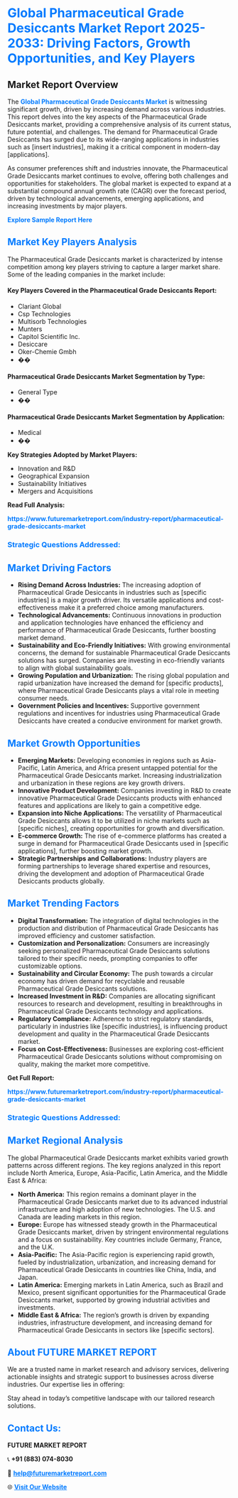 <h1 style="color: #007BFF;">Global Pharmaceutical Grade Desiccants Market Report 2025-2033: Driving Factors, Growth Opportunities, and Key Players</h1>

<section id="overview">
<h2>Market Report Overview</h2>
<p>The <a href="https://www.futuremarketreport.com/industry-report/pharmaceutical-grade-desiccants-market" style="color: #007BFF; text-decoration: none;"><strong>Global Pharmaceutical Grade Desiccants Market</strong></a> is witnessing significant growth, driven by increasing demand across various industries. This report delves into the key aspects of the Pharmaceutical Grade Desiccants market, providing a comprehensive analysis of its current status, future potential, and challenges. The demand for Pharmaceutical Grade Desiccants has surged due to its wide-ranging applications in industries such as [insert industries], making it a critical component in modern-day [applications].</p>
<p>As consumer preferences shift and industries innovate, the Pharmaceutical Grade Desiccants market continues to evolve, offering both challenges and opportunities for stakeholders. The global market is expected to expand at a substantial compound annual growth rate (CAGR) over the forecast period, driven by technological advancements, emerging applications, and increasing investments by major players.</p>
</section>

<section id="overview">
<p><a href="https://www.futuremarketreport.com/request-sample/reportId=113691" style="color: #007BFF; text-decoration: none;"><strong>Explore Sample Report Here</strong></a></p>
</section>

<section id="key-players">
<h2 style="color: #007BFF;">Market Key Players Analysis</h2>
<p>The Pharmaceutical Grade Desiccants market is characterized by intense competition among key players striving to capture a larger market share. Some of the leading companies in the market include:</p>
<h4>Key Players Covered in the Pharmaceutical Grade Desiccants Report:</h4>
<ul><li>Clariant Global</li><li>Csp Technologies</li><li>Multisorb Technologies</li><li>Munters</li><li>Capitol Scientific Inc.</li><li>Desiccare</li><li>Oker-Chemie Gmbh</li><li>��</li></ul>
<h4>Pharmaceutical Grade Desiccants Market Segmentation by Type:</h4>
<ul><li>General Type</li><li>��</li></ul>

<h4>Pharmaceutical Grade Desiccants Market Segmentation by Application:</h4>
<ul><li>Medical</li><li>��</li></ul>
<p><strong>Key Strategies Adopted by Market Players:</strong></p>
<ul>
<li>Innovation and R&D</li>
<li>Geographical Expansion</li>
<li>Sustainability Initiatives</li>
<li>Mergers and Acquisitions</li>
</ul>
</section>

<section>
<p><strong>Read Full Analysis: </strong></p><a href="https://www.futuremarketreport.com/industry-report/pharmaceutical-grade-desiccants-market" style="color: #007BFF; text-decoration: none;"><strong>https://www.futuremarketreport.com/industry-report/pharmaceutical-grade-desiccants-market</strong></a>
<h3 style="color: #007BFF;">Strategic Questions Addressed:</h3>
</section>

<section id="driving-factors">
<h2 style="color: #007BFF;">Market Driving Factors</h2>
<ul>
<li><strong>Rising Demand Across Industries:</strong> The increasing adoption of Pharmaceutical Grade Desiccants in industries such as [specific industries] is a major growth driver. Its versatile applications and cost-effectiveness make it a preferred choice among manufacturers.</li>
<li><strong>Technological Advancements:</strong> Continuous innovations in production and application technologies have enhanced the efficiency and performance of Pharmaceutical Grade Desiccants, further boosting market demand.</li>
<li><strong>Sustainability and Eco-Friendly Initiatives:</strong> With growing environmental concerns, the demand for sustainable Pharmaceutical Grade Desiccants solutions has surged. Companies are investing in eco-friendly variants to align with global sustainability goals.</li>
<li><strong>Growing Population and Urbanization:</strong> The rising global population and rapid urbanization have increased the demand for [specific products], where Pharmaceutical Grade Desiccants plays a vital role in meeting consumer needs.</li>
<li><strong>Government Policies and Incentives:</strong> Supportive government regulations and incentives for industries using Pharmaceutical Grade Desiccants have created a conducive environment for market growth.</li>
</ul>
</section>

<section id="growth-opportunities">
<h2 style="color: #007BFF;">Market Growth Opportunities</h2>
<ul>
<li><strong>Emerging Markets:</strong> Developing economies in regions such as Asia-Pacific, Latin America, and Africa present untapped potential for the Pharmaceutical Grade Desiccants market. Increasing industrialization and urbanization in these regions are key growth drivers.</li>
<li><strong>Innovative Product Development:</strong> Companies investing in R&D to create innovative Pharmaceutical Grade Desiccants products with enhanced features and applications are likely to gain a competitive edge.</li>
<li><strong>Expansion into Niche Applications:</strong> The versatility of Pharmaceutical Grade Desiccants allows it to be utilized in niche markets such as [specific niches], creating opportunities for growth and diversification.</li>
<li><strong>E-commerce Growth:</strong> The rise of e-commerce platforms has created a surge in demand for Pharmaceutical Grade Desiccants used in [specific applications], further boosting market growth.</li>
<li><strong>Strategic Partnerships and Collaborations:</strong> Industry players are forming partnerships to leverage shared expertise and resources, driving the development and adoption of Pharmaceutical Grade Desiccants products globally.</li>
</ul>
</section>

<section id="trending-factors">
<h2 style="color: #007BFF;">Market Trending Factors</h2>
<ul>
<li><strong>Digital Transformation:</strong> The integration of digital technologies in the production and distribution of Pharmaceutical Grade Desiccants has improved efficiency and customer satisfaction.</li>
<li><strong>Customization and Personalization:</strong> Consumers are increasingly seeking personalized Pharmaceutical Grade Desiccants solutions tailored to their specific needs, prompting companies to offer customizable options.</li>
<li><strong>Sustainability and Circular Economy:</strong> The push towards a circular economy has driven demand for recyclable and reusable Pharmaceutical Grade Desiccants solutions.</li>
<li><strong>Increased Investment in R&D:</strong> Companies are allocating significant resources to research and development, resulting in breakthroughs in Pharmaceutical Grade Desiccants technology and applications.</li>
<li><strong>Regulatory Compliance:</strong> Adherence to strict regulatory standards, particularly in industries like [specific industries], is influencing product development and quality in the Pharmaceutical Grade Desiccants market.</li>
<li><strong>Focus on Cost-Effectiveness:</strong> Businesses are exploring cost-efficient Pharmaceutical Grade Desiccants solutions without compromising on quality, making the market more competitive.</li>
</ul>
</section>

<section>
<p><strong>Get Full Report: </strong></p><a href="https://www.futuremarketreport.com/industry-report/pharmaceutical-grade-desiccants-market" style="color: #007BFF; text-decoration: none;"><strong>https://www.futuremarketreport.com/industry-report/pharmaceutical-grade-desiccants-market</strong></a>
<h3 style="color: #007BFF;">Strategic Questions Addressed:</h3>
</section>


<section id="regional-analysis">
<h2 style="color: #007BFF;">Market Regional Analysis</h2>
<p>The global Pharmaceutical Grade Desiccants market exhibits varied growth patterns across different regions. The key regions analyzed in this report include North America, Europe, Asia-Pacific, Latin America, and the Middle East & Africa:</p>
<ul>
<li><strong>North America:</strong> This region remains a dominant player in the Pharmaceutical Grade Desiccants market due to its advanced industrial infrastructure and high adoption of new technologies. The U.S. and Canada are leading markets in this region.</li>
<li><strong>Europe:</strong> Europe has witnessed steady growth in the Pharmaceutical Grade Desiccants market, driven by stringent environmental regulations and a focus on sustainability. Key countries include Germany, France, and the U.K.</li>
<li><strong>Asia-Pacific:</strong> The Asia-Pacific region is experiencing rapid growth, fueled by industrialization, urbanization, and increasing demand for Pharmaceutical Grade Desiccants in countries like China, India, and Japan.</li>
<li><strong>Latin America:</strong> Emerging markets in Latin America, such as Brazil and Mexico, present significant opportunities for the Pharmaceutical Grade Desiccants market, supported by growing industrial activities and investments.</li>
<li><strong>Middle East & Africa:</strong> The region’s growth is driven by expanding industries, infrastructure development, and increasing demand for Pharmaceutical Grade Desiccants in sectors like [specific sectors].</li>
</ul>
</section>

<footer>
<h2 style="color: #007BFF;">About FUTURE MARKET REPORT</h2>
<p>We are a trusted name in market research and advisory services, delivering actionable insights and strategic support to businesses across diverse industries. Our expertise lies in offering:</p>

<p>Stay ahead in today’s competitive landscape with our tailored research solutions.</p>

<h2 style="color: #007BFF;">Contact Us:</h2>
<p><strong>FUTURE MARKET REPORT</strong></p>
<p>📞 <strong>+91 (883) 074-8030</strong></p>
<p>📧 <strong><a href="mailto:help@futuremarketreport.com" style="color: #007BFF;">help@futuremarketreport.com</a></strong></p>
<p>🌐 <strong><a href="https://www.futuremarketreport.com/" style="color: #007BFF;">Visit Our Website</a></strong></p>
</footer>